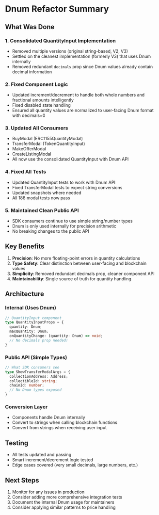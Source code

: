 # Dnum Refactor Summary

## What Was Done

### 1. Consolidated QuantityInput Implementation
- Removed multiple versions (original string-based, V2, V3)
- Settled on the cleanest implementation (formerly V3) that uses Dnum internally
- Removed redundant `decimals` prop since Dnum values already contain decimal information

### 2. Fixed Component Logic
- Updated increment/decrement to handle both whole numbers and fractional amounts intelligently
- Fixed disabled state handling
- Ensured all quantity values are normalized to user-facing Dnum format with decimals=0

### 3. Updated All Consumers
- BuyModal (ERC1155QuantityModal)
- TransferModal (TokenQuantityInput)
- MakeOfferModal
- CreateListingModal
- All now use the consolidated QuantityInput with Dnum API

### 4. Fixed All Tests
- Updated QuantityInput tests to work with Dnum API
- Fixed TransferModal tests to expect string conversions
- Updated snapshots where needed
- All 188 modal tests now pass

### 5. Maintained Clean Public API
- SDK consumers continue to use simple string/number types
- Dnum is only used internally for precision arithmetic
- No breaking changes to the public API

## Key Benefits

1. **Precision**: No more floating-point errors in quantity calculations
2. **Type Safety**: Clear distinction between user-facing and blockchain values
3. **Simplicity**: Removed redundant decimals prop, cleaner component API
4. **Maintainability**: Single source of truth for quantity handling

## Architecture

### Internal (Uses Dnum)
```typescript
// QuantityInput component
type QuantityInputProps = {
  quantity: Dnum;
  maxQuantity: Dnum;
  onQuantityChange: (quantity: Dnum) => void;
  // No decimals prop needed!
}
```

### Public API (Simple Types)
```typescript
// What SDK consumers see
type ShowTransferModalArgs = {
  collectionAddress: Address;
  collectibleId: string;
  chainId: number;
  // No Dnum types exposed
}
```

### Conversion Layer
- Components handle Dnum internally
- Convert to strings when calling blockchain functions
- Convert from strings when receiving user input

## Testing
- All tests updated and passing
- Smart increment/decrement logic tested
- Edge cases covered (very small decimals, large numbers, etc.)

## Next Steps
1. Monitor for any issues in production
2. Consider adding more comprehensive integration tests
3. Document the internal Dnum usage for maintainers
4. Consider applying similar patterns to price handling
